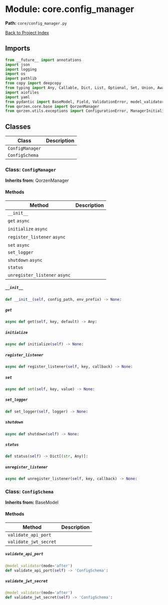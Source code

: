 # Module: core.config_manager

**Path:** `core/config_manager.py`

[Back to Project Index](../../index.md)

## Imports
```python
from __future__ import annotations
import json
import logging
import os
import pathlib
from copy import deepcopy
from typing import Any, Callable, Dict, List, Optional, Set, Union, Awaitable, cast
import aiofiles
import yaml
from pydantic import BaseModel, Field, ValidationError, model_validator
from qorzen.core.base import QorzenManager
from qorzen.utils.exceptions import ConfigurationError, ManagerInitializationError
```

## Classes

| Class | Description |
| --- | --- |
| `ConfigManager` |  |
| `ConfigSchema` |  |

### Class: `ConfigManager`
**Inherits from:** QorzenManager

#### Methods

| Method | Description |
| --- | --- |
| `__init__` |  |
| `get` `async` |  |
| `initialize` `async` |  |
| `register_listener` `async` |  |
| `set` `async` |  |
| `set_logger` |  |
| `shutdown` `async` |  |
| `status` |  |
| `unregister_listener` `async` |  |

##### `__init__`
```python
def __init__(self, config_path, env_prefix) -> None:
```

##### `get`
```python
async def get(self, key, default) -> Any:
```

##### `initialize`
```python
async def initialize(self) -> None:
```

##### `register_listener`
```python
async def register_listener(self, key, callback) -> None:
```

##### `set`
```python
async def set(self, key, value) -> None:
```

##### `set_logger`
```python
def set_logger(self, logger) -> None:
```

##### `shutdown`
```python
async def shutdown(self) -> None:
```

##### `status`
```python
def status(self) -> Dict[(str, Any)]:
```

##### `unregister_listener`
```python
async def unregister_listener(self, key, callback) -> None:
```

### Class: `ConfigSchema`
**Inherits from:** BaseModel

#### Methods

| Method | Description |
| --- | --- |
| `validate_api_port` |  |
| `validate_jwt_secret` |  |

##### `validate_api_port`
```python
@model_validator(mode='after')
def validate_api_port(self) -> 'ConfigSchema':
```

##### `validate_jwt_secret`
```python
@model_validator(mode='after')
def validate_jwt_secret(self) -> 'ConfigSchema':
```
